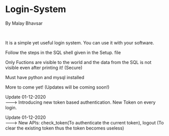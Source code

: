 # Login-System
<p>By Malay Bhavsar</p>
<br />
<p>It is a simple yet useful login system. You can use it with your software.</p>
<p>Follow the steps in the SQL shell given in the Setup. file</p>
<p>Only Fuctions are visible to the world and the data from the SQL is not visible even after printing it! (Secure)</p>
<p>Must have python and mysql installed</p>
<p>More to come yet! (Updates will be coming soon!)</p>

<p>Update 01-12-2020 <br>---> Introducing new token based authentication. New Token on every login.</p>
<p>Update 01-12-2020 <br>---> New APIs: check_token(To authenticate the current token), logout (To clear the existing token thus the token becomes useless)</p>
